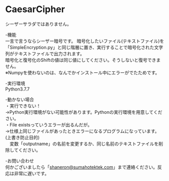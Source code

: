 # CaesarCipher
シーザーサラダではありません。

-機能  
一言で言うならシーザー暗号です。
暗号化したいファイル(テキストファイル)を「SimpleEncryption.py」と同じ階層に置き、実行することで暗号化された文字列がテキストファイルで出力されます。  
暗号化と復号化のShiftの値は同じ値にしてください。そうしないと復号できません。  
※Numpyを使わないのは、なんでかインストール中にエラーがでたためです。  

-実行環境  
Python3.7.7

-動かない場合  
・実行できない！  
→Python実行環境がない可能性があります。Pythonの実行環境を用意してください。  
・File existsっていうエラーが出るんだが。  
→仕様上同じファイルがあったときエラーになるプログラムになっています。(上書き防止目的)  
　変数「outputname」の名前を変更するか、同じ名前のテキストファイルを削除してください。

-お問い合わせ  
何かございましたら「shaneron@sumahotektek.com」まで連絡ください。反応は非常に遅いです。

